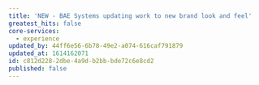 ```yaml
---
title: 'NEW - BAE Systems updating work to new brand look and feel'
greatest_hits: false
core-services:
  - experience
updated_by: 44ff6e56-6b78-49e2-a074-616caf791879
updated_at: 1614162071
id: c812d228-2dbe-4a9d-b2bb-bde72c6e8cd2
published: false
---
```

